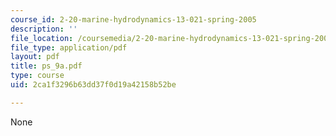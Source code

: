```yaml
---
course_id: 2-20-marine-hydrodynamics-13-021-spring-2005
description: ''
file_location: /coursemedia/2-20-marine-hydrodynamics-13-021-spring-2005/2ca1f3296b63dd37f0d19a42158b52be_ps_9a.pdf
file_type: application/pdf
layout: pdf
title: ps_9a.pdf
type: course
uid: 2ca1f3296b63dd37f0d19a42158b52be

---
```

None